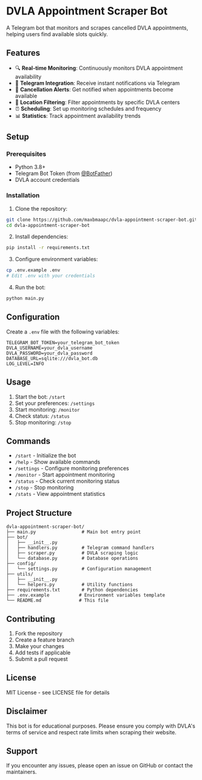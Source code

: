 # DVLA Appointment Scraper Bot

A Telegram bot that monitors and scrapes cancelled DVLA appointments, helping users find available slots quickly.

## Features

- 🔍 **Real-time Monitoring**: Continuously monitors DVLA appointment availability
- 📱 **Telegram Integration**: Receive instant notifications via Telegram
- 🚨 **Cancellation Alerts**: Get notified when appointments become available
- 📍 **Location Filtering**: Filter appointments by specific DVLA centers
- ⏰ **Scheduling**: Set up monitoring schedules and frequency
- 📊 **Statistics**: Track appointment availability trends

## Setup

### Prerequisites

- Python 3.8+
- Telegram Bot Token (from [@BotFather](https://t.me/botfather))
- DVLA account credentials

### Installation

1. Clone the repository:
```bash
git clone https://github.com/maxbmaapc/dvla-appointment-scraper-bot.git
cd dvla-appointment-scraper-bot
```

2. Install dependencies:
```bash
pip install -r requirements.txt
```

3. Configure environment variables:
```bash
cp .env.example .env
# Edit .env with your credentials
```

4. Run the bot:
```bash
python main.py
```

## Configuration

Create a `.env` file with the following variables:

```env
TELEGRAM_BOT_TOKEN=your_telegram_bot_token
DVLA_USERNAME=your_dvla_username
DVLA_PASSWORD=your_dvla_password
DATABASE_URL=sqlite:///dvla_bot.db
LOG_LEVEL=INFO
```

## Usage

1. Start the bot: `/start`
2. Set your preferences: `/settings`
3. Start monitoring: `/monitor`
4. Check status: `/status`
5. Stop monitoring: `/stop`

## Commands

- `/start` - Initialize the bot
- `/help` - Show available commands
- `/settings` - Configure monitoring preferences
- `/monitor` - Start appointment monitoring
- `/status` - Check current monitoring status
- `/stop` - Stop monitoring
- `/stats` - View appointment statistics

## Project Structure

```
dvla-appointment-scraper-bot/
├── main.py                 # Main bot entry point
├── bot/
│   ├── __init__.py
│   ├── handlers.py         # Telegram command handlers
│   ├── scraper.py          # DVLA scraping logic
│   └── database.py         # Database operations
├── config/
│   └── settings.py         # Configuration management
├── utils/
│   ├── __init__.py
│   └── helpers.py          # Utility functions
├── requirements.txt        # Python dependencies
├── .env.example           # Environment variables template
└── README.md              # This file
```

## Contributing

1. Fork the repository
2. Create a feature branch
3. Make your changes
4. Add tests if applicable
5. Submit a pull request

## License

MIT License - see LICENSE file for details

## Disclaimer

This bot is for educational purposes. Please ensure you comply with DVLA's terms of service and respect rate limits when scraping their website.

## Support

If you encounter any issues, please open an issue on GitHub or contact the maintainers.